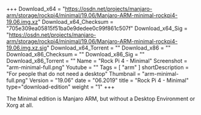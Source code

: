 +++
Download_x64 = "https://osdn.net/projects/manjaro-arm/storage/rockpi4/minimal/19.06/Manjaro-ARM-minimal-rockpi4-19.06.img.xz"
Download_x64_Checksum = "705e309ea05815f51ba0e9dedee0c99f861c507f"
Download_x64_Sig = "https://osdn.net/projects/manjaro-arm/storage/rockpi4/minimal/19.06/Manjaro-ARM-minimal-rockpi4-19.06.img.xz.sig"
Download_x64_Torrent = ""
Download_x86 = ""
Download_x86_Checksum = ""
Download_x86_Sig = ""
Download_x86_Torrent = ""
Name = "Rock Pi 4 - Minimal"
Screenshot = "arm-minimal-full.png"
Youtube = ""
Tags = [ "arm" ]
shortDescription = "For people that do not need a desktop"
Thumbnail = "arm-minimal-full.png"
Version = "19.06"
date = "06.2019"
title = "Rock Pi 4 - Minimal"
type="download-edition"
weight = "1"
+++

The Minimal edition is Manjaro ARM, but without a Desktop Environment or Xorg at all.

